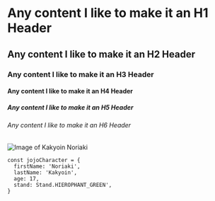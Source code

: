 # Any content I like to make it an H1 Header
## Any content I like to make it an H2 Header
### Any content I like to make it an H3 Header
#### Any content I like to make it an H4 Header
##### Any content I like to make it an H5 Header
###### Any content I like to make it an H6 Header

![Image of Kakyoin Noriaki](https://static.jojowiki.com/images/thumb/6/67/latest/20240807163352/Kakyoin_Infobox_Manga.png/800px-Kakyoin_Infobox_Manga.png)

```
const jojoCharacter = {
  firstName: 'Noriaki',
  lastName: 'Kakyoin',
  age: 17,
  stand: Stand.HIEROPHANT_GREEN',
}
```
